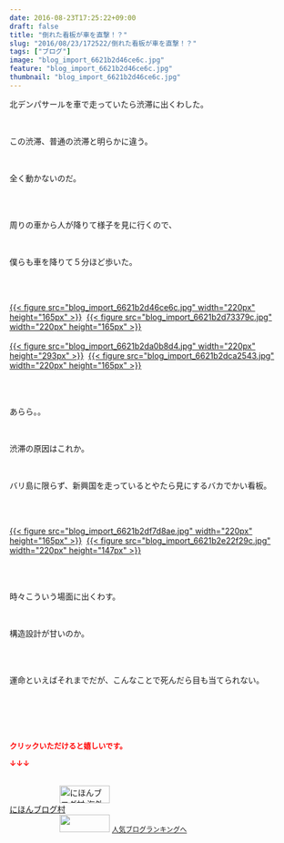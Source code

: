 ```yaml
---
date: 2016-08-23T17:25:22+09:00
draft: false
title: "倒れた看板が車を直撃！？"
slug: "2016/08/23/172522/倒れた看板が車を直撃！？"
tags: ["ブログ"]
image: "blog_import_6621b2d46ce6c.jpg"
feature: "blog_import_6621b2d46ce6c.jpg"
thumbnail: "blog_import_6621b2d46ce6c.jpg"
---
```

<p>北デンパサールを車で走っていたら渋滞に出くわした。</p><br/><p>この渋滞、普通の渋滞と明らかに違う。</p><br/><p>全く動かないのだ。</p><br/><br/><p>周りの車から人が降りて様子を見に行くので、</p><br/><p>僕らも車を降りて５分ほど歩いた。</p><br/><p><br/><a href="blog_import_6621b2d5abcda.jpg">{{< figure src="blog_import_6621b2d46ce6c.jpg" width="220px" height="165px" >}}</a>  <a href="blog_import_6621b2d869bbe.jpg">{{< figure src="blog_import_6621b2d73379c.jpg" width="220px" height="165px" >}}</a> <br/><br/><a href="blog_import_6621b2db52d53.jpg">{{< figure src="blog_import_6621b2da0b8d4.jpg" width="220px" height="293px" >}}</a>  <a href="blog_import_6621b2ddd38e0.jpg">{{< figure src="blog_import_6621b2dca2543.jpg" width="220px" height="165px" >}}</a> <br/></p><br/><br/><p>あらら。。</p><br/><p>渋滞の原因はこれか。</p><br/><p>バリ島に限らず、新興国を走っているとやたら見にするバカでかい看板。</p><br/><p><br/><a href="blog_import_6621b2e0cf9f8.jpg">{{< figure src="blog_import_6621b2df7d8ae.jpg" width="220px" height="165px" >}}</a>  <a href="blog_import_6621b2e3a9195.jpg">{{< figure src="blog_import_6621b2e22f29c.jpg" width="220px" height="147px" >}}</a> <br/></p><br/><br/><p>時々こういう場面に出くわす。</p><br/><p>構造設計が甘いのか。</p><br/><br/><p>運命といえばそれまでだが、こんなことで死んだら目も当てられない。</p><br/><br/><br/><br/><p><font color="#ff0000" size="2"><strong>クリックいただけると嬉しいです。<br/></strong></font></p><p><font color="#ff0000" size="2"><strong>↓↓↓</strong></font></p><p><br/><a href="ranking.html?p_cid=01260127" target="_blank"><img border="0" alt="にほんブログ村 海外生活ブログ バリ島情報へ" src="data:image/svg+xml;charset=utf-8,%3Csvg%20xmlns%3D%22http%3A%2F%2Fwww.w3.org%2F2000%2Fsvg%22%20title%3D%22Placeholder%20for%20Images%22%20role%3D%22presentation%22%20viewBox%3D%220%200%2088%2031%22%20%2F%3E" width="88" height="31" data-src="https://img-proxy.blog-video.jp/images?url=http%3A%2F%2Foverseas.blogmura.com%2Fbali%2Fimg%2Fbali88_31.gif" style="aspect-ratio: auto 88 / 31;"/><noscript><img border="0" alt="にほんブログ村 海外生活ブログ バリ島情報へ" src="https://img-proxy.blog-video.jp/images?url=http%3A%2F%2Foverseas.blogmura.com%2Fbali%2Fimg%2Fbali88_31.gif" width="88" height="31"></noscript></a> <br/><a href="ranking.html?p_cid=01260127" target="_blank">にほんブログ村</a> <br/><a title="人気ブログランキングへ" href="link.php?1804582"><img border="0" src="data:image/svg+xml;charset=utf-8,%3Csvg%20xmlns%3D%22http%3A%2F%2Fwww.w3.org%2F2000%2Fsvg%22%20title%3D%22Placeholder%20for%20Images%22%20role%3D%22presentation%22%20viewBox%3D%220%200%2088%2031%22%20%2F%3E" width="88" height="31" data-src="https://blog.with2.net/img/banner/banner_22.gif" style="aspect-ratio: auto 88 / 31;"/><noscript><img border="0" src="https://blog.with2.net/img/banner/banner_22.gif" width="88" height="31"></noscript></a> <a style="FONT-SIZE: 12px" href="link.php?1804582">人気ブログランキングへ</a> </p>

